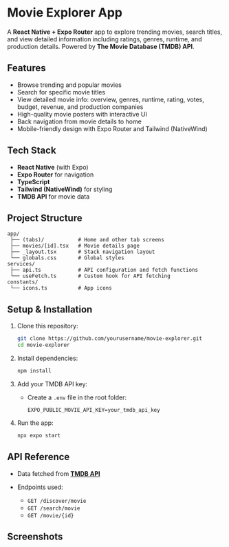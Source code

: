 
# Movie Explorer App

A **React Native + Expo Router** app to explore trending movies, search titles, and view detailed information including ratings, genres, runtime, and production details. Powered by **The Movie Database (TMDB) API**.

## Features

* Browse trending and popular movies
* Search for specific movie titles
* View detailed movie info: overview, genres, runtime, rating, votes, budget, revenue, and production companies
* High-quality movie posters with interactive UI
* Back navigation from movie details to home
* Mobile-friendly design with Expo Router and Tailwind (NativeWind)

## Tech Stack

* **React Native** (with Expo)
* **Expo Router** for navigation
* **TypeScript**
* **Tailwind (NativeWind)** for styling
* **TMDB API** for movie data

## Project Structure

```
app/
 ├── (tabs)/           # Home and other tab screens
 ├── movies/[id].tsx   # Movie details page
 ├── _layout.tsx       # Stack navigation layout
 └── globals.css       # Global styles
services/
 ├── api.ts            # API configuration and fetch functions
 └── useFetch.ts       # Custom hook for API fetching
constants/
 └── icons.ts          # App icons
```

## Setup & Installation

1. Clone this repository:

   ```bash
   git clone https://github.com/yourusername/movie-explorer.git
   cd movie-explorer
   ```

2. Install dependencies:

   ```bash
   npm install
   ```

3. Add your TMDB API key:

   * Create a `.env` file in the root folder:

     ```
     EXPO_PUBLIC_MOVIE_API_KEY=your_tmdb_api_key
     ```

4. Run the app:

   ```bash
   npx expo start
   ```

## API Reference

* Data fetched from **[TMDB API](https://www.themoviedb.org/documentation/api)**
* Endpoints used:

  * `GET /discover/movie`
  * `GET /search/movie`
  * `GET /movie/{id}`

## Screenshots





